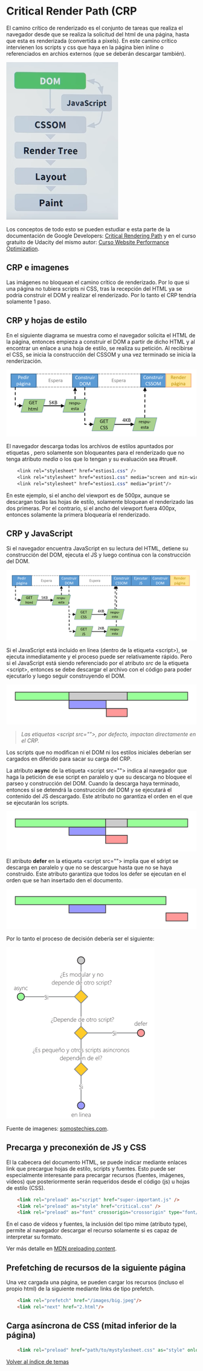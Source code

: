 # Critical Render Path (CRP
El camino crítico de renderizado es el conjunto de tareas que realiza el navegador desde que se realiza la solicitud del html de una página, hasta que esta es renderizada (convertida a pixels). En este camino crítico intervienen los scripts y css que haya en la página bien inline o referenciados en archios externos (que se deberán descargar también).

![Fases CRP](./img/CRP_Phases.png)

Los conceptos de todo esto se pueden estudiar e esta parte de la documentación de Google Developers:
[Critical Rendering Path](https://developers.google.com/web/fundamentals/performance/critical-rendering-path/)
y en el curso gratuito de Udacity del mismo autor:
[Curso Website Performance Optimization](https://www.udacity.com/course/website-performance-optimization--ud884).
## CRP e imagenes
Las imágenes no bloquean el camino crítico de renderizado. Por lo que si una página no tubiera scripts ni CSS, tras la recepción del HTML ya se podría construir el DOM y realizar el renderizado. Por lo tanto el CRP tendría solamente 1 paso.

## CRP y hojas de estilo
En el siguiente diagrama se muestra como el navegador solicita el HTML de la página, entonces empieza a construir el DOM a partir de dicho HTML y al encontrar un enlace a una hoja de estilo, se realiza su petición. Al recibirse el CSS, se inicia la construcción del CSSOM y una vez terminado se inicia la renderización.

![HTML Y CSS](./img/GetHTMLAndCSS.png)

El navegador descarga todas los archivos de estilos apuntados por etiquetas <link>, pero solamente son bloqueantes para el renderizado que no tenga atributo *media* o los que lo tengan y su evaluación sea #true#.
```css
    <link rel="stylesheet" href="estios1.css" />
    <link rel="stylesheet" href="estios1.css" media="screen and min-width=450px"/>
    <link rel="stylesheet" href="estios1.css" media="print"/>
```
En este ejemplo, si el ancho del viewport es de 500px, aunque se descargan todas las hojas de estilo, solamente bloquean el renderizado las dos primeras. Por el contrario, si el ancho del viewport fuera 400px, entonces solamente la primera bloquearía el renderizado.

## CRP y JavaScript
Si el navegador encuentra JavaScript en su lectura del HTML, detiene su construcción del DOM, ejecuta el JS y luego continua con la construcción del DOM.

![HTML, CSS y JS](./img/GetHTMLAndCSSAndJS.png)

Si el JavaScript está incluido en línea (dentro de la etiqueta \<script>), se ejecuta inmediatamente y el proceso puede ser relativamente rápido. Pero si el JavaScript está siendo referenciado por el atributo *src* de la etiqueta \<script>, entonces se debe descargar el archivo con el código para poder ejecutarlo y luego seguir construyendo el DOM.

![carga de un script sin atributos](./img/script-sin-atributos.svg)

> *Las etiquetas \<script src="">, por defecto, impactan directamente en el CRP.*

Los scripts que no modifican ni el DOM ni los estilos iniciales deberían ser cargados en diferido para sacar su carga del CRP.

La atributo **async** de la etiqueta \<script src=""> indica al navegador que haga la petición de ese script en paralelo y que su descarga no bloquee el parseo y construcción del DOM. Cuando la descarga haya terminado, entonces sí se detendrá la construcción del DOM y se ejecutará el contenido del JS descargado. Este atributo no garantiza el orden en el que se ejecutarán los scripts.

![carga de un script sin atributos](./img/script-async.svg)


El atributo **defer** en la etiqueta \<script src=""> implia que el sdript se descarga en paralelo y que no se descargue hasta que no se haya construido. Este atributo garantiza que todos los defer se ejecutan en el orden que se han insertado den el documento.

![carga de un script sin atributos](./img/script-defer.svg)

Por lo tanto el proceso de decisión debería ser el siguiente:

![carga de un script sin atributos](./img/eleccion-script.png)

Fuente de imagenes: [somostechies.com](https://somostechies.com/async-vs-defer/).

## Precarga y preconexión de JS y CSS
El la cabecera del documento HTML, se puede indicar mediante enlaces link que precargue hojas de estilo, scripts y fuentes. Esto puede ser especialmente interesante para precargar recursos (fuentes, imágenes, vídeos) que posteriormente serán requeridos desde el código (js) u hojas de estilo (CSS).

```html
    <link rel="preload" as="script" href="super-important.js" />
    <link rel="preload" as="style" href="critical.css" />
    <link rel="preload" as="font" crossorigin="crossorigin" type="font/woff2" href="myfont.woff2" />
```
En el caso de vídeos y fuentes, la inclusión del tipo mime (atributo type), permite al navegador descargar el recurso solamente si es capaz de interpretar su formato.

Ver más detalle en [MDN preloading content](https://developer.mozilla.org/en-US/docs/Web/HTML/Preloading_content).

## Prefetching de recursos de la siguiente página

Una vez cargada una página, se pueden cargar los recursos (incluso el propio html) de la siguiente mediante links de tipo prefetch.

```html
    <link rel="prefetch" href="/images/big.jpeg"/>
    <link rel="next" href="2.html"/>
```

## Carga asíncrona de CSS (mitad inferior de la página)

```html
    <link rel="preload" href="path/to/mystylesheet.css" as="style" onload="this.onload=null;this.rel='stylesheet'" />
```

[Volver al índice de temas](../../README.md)
